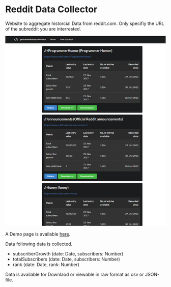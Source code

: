 # Reddit Data Collector
Website to aggregate historcial Data from reddit.com. Only specifiy the URL of the subreddit you are interrested.

![Screenshot of Website](https://github.com/SvenSommer/RedditDataCollector/blob/master/img/example.png?raw=true)


A Demo page is available [here](https://getsubredditstats.herokuapp.com/subreddits).


Data following data is collected.
* subscriberGrowth (date: Date, subscribers: Number)
* totalSubscribers (date: Date, subscribers: Number)
* rank             (date: Date, rank: Number)
    
Data is available for Downlaod or viewable in raw format as csv or JSON-file. 
